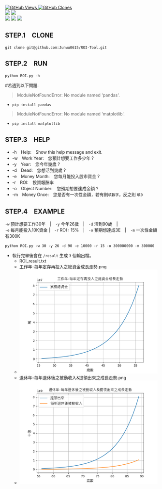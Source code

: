 <a href='https://github.com/Junwu0615/ROI-Tool'><img alt='GitHub Views' src='https://views.whatilearened.today/views/github/Junwu0615/ROI-Tool.svg'> 
<a href='https://github.com/Junwu0615/ROI-Tool'><img alt='GitHub Clones' src='https://img.shields.io/badge/dynamic/json?color=success&label=Clone&query=count&url=https://gist.githubusercontent.com/Junwu0615/6c605b43f1b9dcb93f9c7b6c1a5103ab/raw/ROI-Tool_clone.json&logo=github'> </br>
[![](https://img.shields.io/badge/Language-Python-blue.svg?style=plastic)](https://www.python.org/) 
[![](https://img.shields.io/badge/Project-ROI-blue.svg?style=plastic)](https://github.com/Junwu0615/ROI-Tool) </br>
[![](https://img.shields.io/badge/Package-Pandas-green.svg?style=plastic)](https://pypi.org/project/pandas/) 
[![](https://img.shields.io/badge/Package-Matplotlib-green.svg?style=plastic)](https://pypi.org/project/matplotlib/) 
[![](https://img.shields.io/badge/Package-ArgumentParser-green.svg?style=plastic)](https://pypi.org/project/argumentparser/) 

## STEP.1　CLONE

```code
git clone git@github.com:Junwu0615/ROI-Tool.git
```

## STEP.2　RUN 

```
python ROI.py -h
```
#若遇到以下問題:
> ModuleNotFoundError: No module named 'pandas'.<br/>
  - `pip install pandas`<br/>
> ModuleNotFoundError: No module named 'matplotlib'.<br/>
  - `pip install matplotlib`<br/>


## STEP.3　HELP
- -h　Help:　Show this help message and exit.
- -w　Work Year:　您預計想要工作多少年 ?
- -y　Year:　您今年幾歲 ?
- -d　Dead:　您想活到幾歲 ?
- -e　Money Month:　您每月能投入股市資金 ?
- -r　ROI:　投資報酬率 
- -o　Object Number:　您預期想要達成金額 ?
- -m　Money Once:　您是否有一次性金額，若有則`填數字`，反之則 `填0`


## STEP.4　EXAMPLE
`-w` 預計想要工作30年　|　`-y` 今年26歲　|　`-d` 活到90歲　|　<br/>
`-e` 每月能投入10K資金 |　`-r` ROI : 15%　|　`-o` 預期想達成3E　|　`-m` 一次性金額有300K
```
python ROI.py -w 30 -y 26 -d 90 -e 10000 -r 15 -o 300000000 -m 300000
```
 - 執行完畢後會在 `/result` 生成 `3` 個輸出檔。
   - ROI_result.txt
   - 工作年-每年定存再投入之總資金成長走勢.png
   - ![工作年-每年定存再投入之總資金成長走勢](result/工作年-每年定存再投入之總資金成長走勢.png)
   - 退休年-每年退休後之被動收入&提領出來之成長走勢.png
   - ![退休年-每年退休後之被動收入&提領出來之成長走勢](result/退休年-每年退休後之被動收入&提領出來之成長走勢.png)

